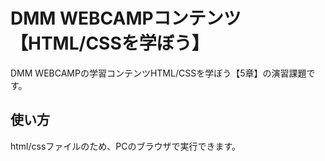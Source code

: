 # DMM WEBCAMPコンテンツ【HTML/CSSを学ぼう】
DMM WEBCAMPの学習コンテンツHTML/CSSを学ぼう【5章】の演習課題です。
## 使い方
html/cssファイルのため、PCのブラウザで実行できます。